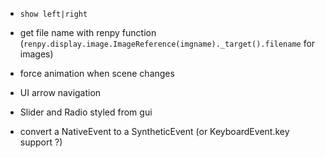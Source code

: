* `show left|right`

* get file name with renpy function (`renpy.display.image.ImageReference(imgname)._target().filename` for images)

* force animation when scene changes

* UI arrow navigation

* Slider and Radio styled from gui

* convert a NativeEvent to a SyntheticEvent (or KeyboardEvent.key support ?)
